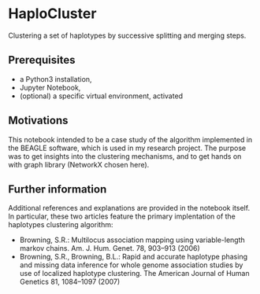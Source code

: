 # HaploCluster
Clustering a set of haplotypes by successive splitting and merging steps.

## Prerequisites
* a Python3 installation,
* Jupyter Notebook,
* (optional) a specific virtual environment, activated

## Motivations
This notebook intended to be a case study of the algorithm implemented in the BEAGLE software, which is used in my research project. 
The purpose was to get insights into the clustering mechanisms, and to get hands on with graph library (NetworkX chosen here).

## Further information
Additional references and explanations are provided in the notebook itself. In particular, these two articles feature the primary implentation of the haplotypes clustering algorithm:
* Browning, S.R.: Multilocus association mapping using variable-length markov chains. Am. J. Hum. Genet. 78, 903–913 (2006)
* Browning, S.R., Browning, B.L.: Rapid and accurate haplotype phasing and missing data inference for whole genome association studies by use of localized haplotype clustering. The American Journal of Human Genetics 81, 1084–1097 (2007)

